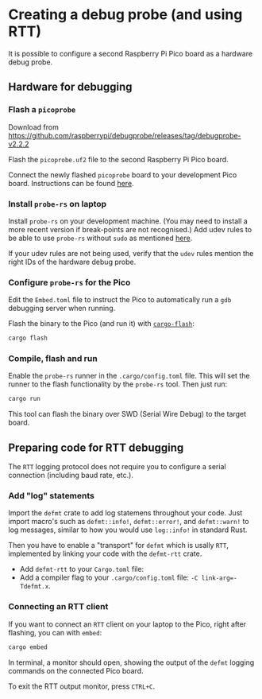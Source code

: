 # Creating a debug probe (and using RTT)

It is possible to configure a second Raspberry Pi Pico board as a hardware debug probe.

## Hardware for debugging

### Flash a `picoprobe`

Download from <https://github.com/raspberrypi/debugprobe/releases/tag/debugprobe-v2.2.2>

Flash the `picoprobe.uf2` file to the second Raspberry Pi Pico board.

Connect the newly flashed `picoprobe` board to your development Pico board. Instructions can be found [here](https://mcuoneclipse.com/2022/09/17/picoprobe-using-the-raspberry-pi-pico-as-debug-probe/).

### Install `probe-rs` on laptop

Install `probe-rs` on your development machine. (You may need to install a more recent version if break-points are not recognised.) Add udev rules to be able to use `probe-rs` without `sudo` as mentioned [here](https://probe.rs/docs/getting-started/probe-setup/).

If your udev rules are not being used, verify that the `udev` rules mention the right IDs of the hardware debug probe.

### Configure `probe-rs` for the Pico

Edit the `Embed.toml` file to instruct the Pico to automatically run a `gdb` debugging server when running.

Flash the binary to the Pico (and run it) with [`cargo-flash`](https://probe.rs/docs/tools/cargo-flash/):

```bash
cargo flash
```

### Compile, flash and run

Enable the `probe-rs` runner in the `.cargo/config.toml` file. This will set the runner to the flash functionality by the `probe-rs` tool. Then just run:

```bash
cargo run
```

This tool can flash the binary over SWD (Serial Wire Debug) to the target board.

## Preparing code for RTT debugging

The `RTT` logging protocol does not require you to configure a serial connection (including baud rate, etc.).

### Add "log" statements

Import the `defmt` crate to add log statemens throughout your code. Just import macro's such as `defmt::info!`, `defmt::error!`, and `defmt::warn!` to log messages, similar to how you would use `log::info!` in standard Rust.

Then you have to enable a "transport" for `defmt` which is usally `RTT`, implemented by linking your code with the `defmt-rtt` crate.

- Add `defmt-rtt` to your `Cargo.toml` file:
- Add a compiler flag to your `.cargo/config.toml` file: `-C link-arg=-Tdefmt.x`.

### Connecting an RTT client

If you want to connect an `RTT` client on your laptop to the Pico, right after flashing, you can  with `embed`:

```bash
cargo embed
```

In terminal, a monitor should open, showing the output of the `defmt` logging commands on the connected Pico board.

To exit the RTT output monitor, press `CTRL+C`.
